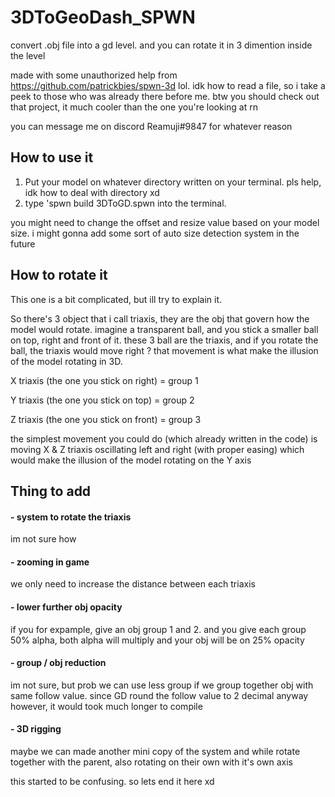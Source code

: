 # 3DToGeoDash_SPWN
convert .obj file into a gd level. and you can rotate it in 3 dimention inside the level

made with some unauthorized help from https://github.com/patrickbies/spwn-3d lol. 
idk how to read a file, so i take a peek to those who was already there before me. 
btw you should check out that project, it much cooler than the one you're looking at rn

you can message me on discord Reamuji#9847 for whatever reason

## How to use it
1. Put your model on whatever directory written on your terminal.
   pls help, idk how to deal with directory xd
2. type 'spwn build 3DToGD.spwn into the terminal.

you might need to change the offset and resize value based on your model size. i might gonna add some sort of auto size detection system in the future

## How to rotate it
This one is a bit complicated, but ill try to explain it.

So there's 3 object that i call triaxis, they are the obj that govern how the model would rotate. imagine a transparent ball, and you stick a smaller ball on top, right and front of it. these 3 ball are the triaxis, and if you rotate the ball, the triaxis would move right ? that movement is what make the illusion of the model rotating in 3D.

X triaxis (the one you stick on right) = group 1

Y triaxis (the one you stick on top) = group 2

Z triaxis (the one you stick on front) = group 3

the simplest movement you could do (which already written in the code) is moving X & Z triaxis oscillating left and right (with proper easing) which would make the illusion of the model rotating on the Y axis

## Thing to add
#### - system to rotate the triaxis
  im not sure how
#### - zooming in game
  we only need to increase the distance between each triaxis
#### - lower further obj opacity
  if you for expample, give an obj group 1 and 2. and you give each group 50% alpha, both alpha will multiply and your obj will be on 25% opacity
#### - group / obj reduction
  im not sure, but prob we can use less group if we group together obj with same follow value. since GD round the follow value to 2 decimal anyway
  however, it would took much longer to compile
#### - 3D rigging
  maybe we can made another mini copy of the system and while rotate together with the parent, also rotating on their own with it's own axis

this started to be confusing. so lets end it here xd

